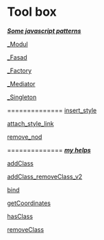 # Tool box 

<!--###Систематизация знаний:

> Информация поступает в память, это мы уже знаем, но что она там делает, как используется в дальнейшем и как преобразуется в знания? И что такое знания?

> Информация, которая находится в нашей памяти, это, безусловно, какие-то знания, но разрозненные, возможно находящиеся в беспорядке, их трудно извлечь и воспользоваться ими. Информации такое огромное количество и такое разнообразие что, если ее не организовать специальным образом, то просто можно утонуть в ней.

> Каждый из нас может вспомнить нерадивого студента (а может быть и самого себя), в последний момент перед экзаменом пытающегося заполнить свою память всевозможной информацией, почерпнутой из книг и конспектов.

> Что будет с ним на экзамене? Да просто он утонет во всей этой информации, не сумев извлечь необходимые ответы на вопросы экзаменатора, про такого студента говорят, что у него "каша в голове". Безусловно, какая-то информация у него есть в памяти, но совершенно беспорядочная и поэтому бесполезная.

> Следовательно, информация, которой можно воспользоваться, должна быть специально организована, тогда она становится действительно твердыми, уверенными знаниями.

> Объем и качество знаний зависит от процесса изучения информации, цели, интересов и задач, стоящих перед человеком. Степень усвоения знаний предполагает сочетание понимания, сохранения, извлечения и активного использования определенных знаний. В основе знаний лежат процессы памяти и мышления.

  + **Паттерны**
  + **Типовые решения**
  + **На рассмотрение**-->
  
[***Some javascript patterns***](https://github.com/Bik-Top/tool_box/tree/master/paterns)

[_Modul](https://github.com/Bik-Top/tool_box/blob/master/paterns/_Modul.js)

[_Fasad](https://github.com/Bik-Top/tool_box/blob/master/paterns/_Fasad.js)

[_Factory](https://github.com/Bik-Top/tool_box/blob/master/paterns/_Factory.js)

[_Mediator](https://github.com/Bik-Top/tool_box/blob/master/paterns/_Mediator.js)

[ _Singleton](https://github.com/Bik-Top/tool_box/blob/master/paterns/_Singleton.js)

==============
[ insert_style](https://github.com/Bik-Top/tool_box/blob/master/tools/insert_style.js)

[ attach_style_link](https://github.com/Bik-Top/tool_box/blob/master/tools/attach_style_link.js)

[ remove_nod](https://github.com/Bik-Top/tool_box/blob/master/tools/remove_nod.js)

==============
 [***my helps***](https://github.com/Bik-Top/tool_box/tree/master/simple) 

[ addClass](https://github.com/Bik-Top/tool_box/blob/master/simple/addClass.js)

[ addClass_removeClass_v2](https://github.com/Bik-Top/tool_box/blob/master/simple/addClass_removeClass_v2.js)

[bind](https://github.com/Bik-Top/tool_box/blob/master/simple/bind.js)

[ getCoordinates](https://github.com/Bik-Top/tool_box/blob/master/simple/getCoordinates.js)

[ hasClass](https://github.com/Bik-Top/tool_box/blob/master/simple/hasClass.js)

[ removeClass](https://github.com/Bik-Top/tool_box/blob/master/simple/removeClass.js)

 
